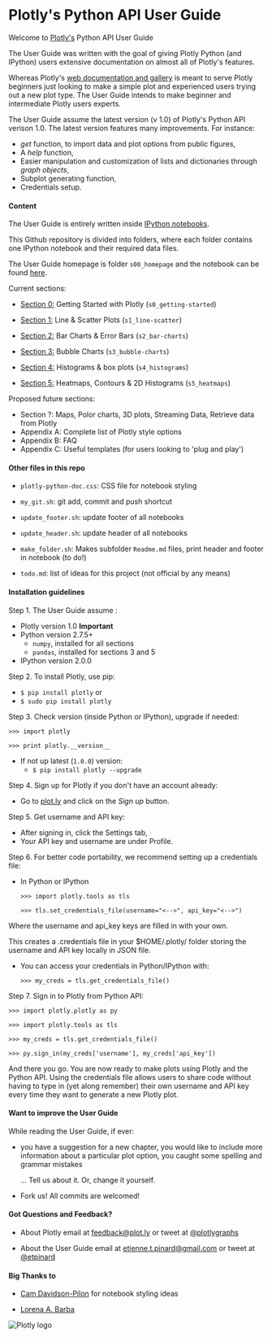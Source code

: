 Plotly's Python API User Guide
===============================

Welcome to [Plotly's](https://plot.ly) Python API User Guide

The User Guide was written with the goal of giving Plotly Python (and IPython)
users extensive documentation on almost all of Plotly's features. 

Whereas Plotly's [web documentation and
gallery](https://plot.ly/api/python/docs) is meant to serve Plotly beginners
just looking to make a simple plot and experienced users trying out a new plot
type.  The User Guide intends to make beginner and intermediate Plotly users
experts.

The User Guide assume the latest version (v 1.0) of Plotly's Python API verison
1.0. The latest version features many improvements. For instance: 

* *get* function, to import data and plot options from public figures, 
* A *help* function, 
* Easier manipulation and customization of lists and dictionaries through 
  *graph objects*,
* Subplot generating function,
* Credentials setup.


#### Content

The User Guide is entirely written inside [IPython
notebooks](http://ipython.org/notebook.html). 

This Github repository is divided into folders, where each folder contains 
one IPython notebook and their required data files.

The User Guide homepage is folder `s00_homepage` and the notebook can be found
[here](http://nbviewer.ipython.org/github/etpinard/plotly-python-doc/tree/1.0/s00_homepage/s00_homepage.ipynb).

Current sections:

* [Section 0:](http://nbviewer.ipython.org/github/etpinard/plotly-python-doc/tree/1.0/s0_getting-started/s0_getting-started.ipynb)
  Getting Started with Plotly (`s0_getting-started`)

* [Section 1:](http://nbviewer.ipython.org/github/etpinard/plotly-python-doc/tree/1.0/s1_line-scatter/s1_line-scatter.ipynb)
  Line & Scatter Plots (`s1_line-scatter`)

* [Section 2:](http://nbviewer.ipython.org/github/etpinard/plotly-python-doc/tree/1.0/s2_bar-charts/s2_bar-charts.ipynb)
  Bar Charts & Error Bars (`s2_bar-charts`)

* [Section 3:](http://nbviewer.ipython.org/github/etpinard/plotly-python-doc/tree/1.0/s3_bubble-charts/s3_bubble-charts.ipynb)
  Bubble Charts (`s3_bubble-charts`)

* [Section 4:](http://nbviewer.ipython.org/github/etpinard/plotly-python-doc/tree/1.0/s4_histograms/s4_histograms.ipynb)
  Histograms & box plots (`s4_histograms`)

* [Section 5:](http://nbviewer.ipython.org/github/etpinard/plotly-python-doc/tree/1.0/s4_histograms/s5_heatmaps.ipynb)
  Heatmaps, Contours & 2D Histograms (`s5_heatmaps`)

Proposed future sections:

* Section ?: Maps, Polor charts, 3D plots, Streaming Data, Retrieve data from Plotly
* Appendix A: Complete list of Plotly style options
* Appendix B: FAQ
* Appendix C: Useful templates (for users looking to 'plug and play')


#### Other files in this repo


* `plotly-python-doc.css`: CSS file for notebook styling

* `my_git.sh`: git add, commit and push shortcut

* `update_footer.sh`: update footer of all notebooks

* `update_header.sh`: update header of all notebooks

* `make_folder.sh`: Makes subfolder `Readme.md` files,
   print header and footer in notebook (to do!)

* `todo.md`: list of ideas for this project (not official by any means)


#### Installation guidelines

Step 1. The User Guide assume :
  
* Plotly version 1.0 **Important**
* Python version 2.7.5+
  - `numpy`, installed for all sections
  - `pandas`, installed for sections 3 and 5
* IPython version 2.0.0

Step 2. To install Plotly, use pip:
  - `$ pip install plotly` or
  - `$ sudo pip install plotly`

Step 3. Check version (inside Python or IPython), upgrade if needed:

`>>> import plotly`

`>>> print plotly.__version__`

* If not up latest (`1.0.0`) version:
  - `$ pip install plotly --upgrade`

Step 4. Sign up for Plotly if you don't have an account already:

* Go to [plot.ly](https://plot.ly) and click on the *Sign up* button.

Step 5. Get username and API key:

* After signing in, click the Settings tab,
* Your API key and username are under Profile.

Step 6. For better code portability, we recommend setting up a credentials file:

* In Python or IPython

  `>>> import plotly.tools as tls`
 
  `>>> tls.set_credentials_file(username="<-->", api_key="<-->")`

Where the username and api_key keys are filled in with your own.

This creates a .credentials file in your $HOME/.plotly/ folder storing the
username and API key locally in JSON file.

* You can access your credentials in Python/IPython with:

  `>>> my_creds = tls.get_credentials_file()`

Step 7. Sign in to Plotly from Python API:

`>>> import plotly.plotly as py`    

`>>> import plotly.tools as tls`   

`>>> my_creds = tls.get_credentials_file()`

`>>> py.sign_in(my_creds['username'], my_creds['api_key'])`

And there you go. You are now ready to make plots using Plotly and the Python
API.  Using the credentials file allows users to share code without having to
type in (yet along remember) their own username and API key every time they
want to generate a new Plotly plot.

#### Want to improve the User Guide

While reading the User Guide, if ever:

* you have a suggestion for a new chapter, 
  you would like to include more information about a particular plot option,
  you caught some spelling and grammar mistakes 

  ... Tell us about it. Or, change it yourself.

* Fork us! All commits are welcomed!

#### Got Questions and Feedback? 

* About Plotly
  email at feedback@plot.ly 
  or tweet at [@plotlygraphs](https://twitter.com/plotlygraphs)

* About the User Guide
  email at etienne.t.pinard@gmail.com
  or tweet at [@etpinard](https://twitter.com/etpinard)

#### Big Thanks to

* [Cam Davidson-Pilon](http://nbviewer.ipython.org/github/CamDavidsonPilon/Probabilistic-Programming-and-Bayesian-Methods-for-Hackers/blob/master/Prologue/Prologue.ipynb) 
  for notebook styling ideas

* [Lorena A. Barba](http://lorenabarba.com/blog/announcing-aeropython/#.U1ULXdX1LJ4.google_plusone_share)

![Plotly logo](http://i.imgur.com/i6YeveO.png)

